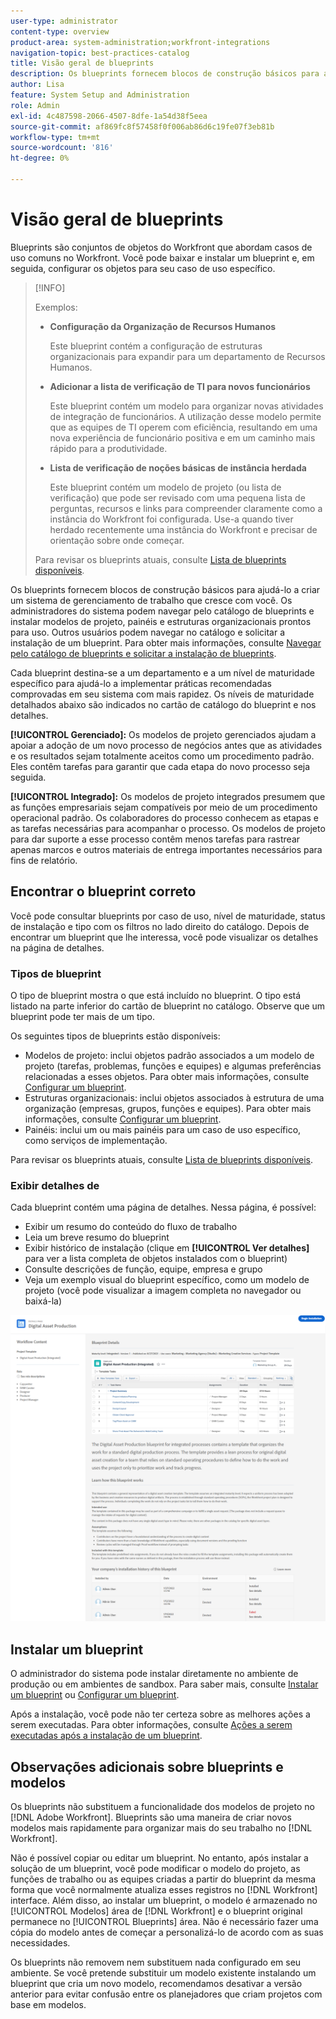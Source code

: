 ```yaml
---
user-type: administrator
content-type: overview
product-area: system-administration;workfront-integrations
navigation-topic: best-practices-catalog
title: Visão geral de blueprints
description: Os blueprints fornecem blocos de construção básicos para ajudá-lo a criar um sistema de gerenciamento de trabalho que cresce com você.
author: Lisa
feature: System Setup and Administration
role: Admin
exl-id: 4c487598-2066-4507-8dfe-1a54d38f5eea
source-git-commit: af869fc8f57458f0f006ab86d6c19fe07f3eb81b
workflow-type: tm+mt
source-wordcount: '816'
ht-degree: 0%

---
```


# Visão geral de blueprints

Blueprints são conjuntos de objetos do Workfront que abordam casos de uso comuns no Workfront. Você pode baixar e instalar um blueprint e, em seguida, configurar os objetos para seu caso de uso específico.

>[!INFO]
>
>Exemplos:
>
>* **Configuração da Organização de Recursos Humanos**
>
>   Este blueprint contém a configuração de estruturas organizacionais para expandir para um departamento de Recursos Humanos.
>
>* **Adicionar a lista de verificação de TI para novos funcionários**
>
>   Este blueprint contém um modelo para organizar novas atividades de integração de funcionários. A utilização desse modelo permite que as equipes de TI operem com eficiência, resultando em uma nova experiência de funcionário positiva e em um caminho mais rápido para a produtividade.
>
>* **Lista de verificação de noções básicas de instância herdada**
>
>    Este blueprint contém um modelo de projeto (ou lista de verificação) que pode ser revisado com uma pequena lista de perguntas, recursos e links para compreender claramente como a instância do Workfront foi configurada. Use-a quando tiver herdado recentemente uma instância do Workfront e precisar de orientação sobre onde começar.
>
>Para revisar os blueprints atuais, consulte [Lista de blueprints disponíveis](/help/quicksilver/administration-and-setup/blueprints/list-of-available-blueprints.md).


Os blueprints fornecem blocos de construção básicos para ajudá-lo a criar um sistema de gerenciamento de trabalho que cresce com você. Os administradores do sistema podem navegar pelo catálogo de blueprints e instalar modelos de projeto, painéis e estruturas organizacionais prontos para uso. Outros usuários podem navegar no catálogo e solicitar a instalação de um blueprint. Para obter mais informações, consulte [Navegar pelo catálogo de blueprints e solicitar a instalação de blueprints](../../administration-and-setup/blueprints/browse-catalog.md).

Cada blueprint destina-se a um departamento e a um nível de maturidade específico para ajudá-lo a implementar práticas recomendadas comprovadas em seu sistema com mais rapidez. Os níveis de maturidade detalhados abaixo são indicados no cartão de catálogo do blueprint e nos detalhes.

**[!UICONTROL Gerenciado]:** Os modelos de projeto gerenciados ajudam a apoiar a adoção de um novo processo de negócios antes que as atividades e os resultados sejam totalmente aceitos como um procedimento padrão. Eles contêm tarefas para garantir que cada etapa do novo processo seja seguida.

**[!UICONTROL Integrado]:** Os modelos de projeto integrados presumem que as funções empresariais sejam compatíveis por meio de um procedimento operacional padrão. Os colaboradores do processo conhecem as etapas e as tarefas necessárias para acompanhar o processo. Os modelos de projeto para dar suporte a esse processo contêm menos tarefas para rastrear apenas marcos e outros materiais de entrega importantes necessários para fins de relatório.

## Encontrar o blueprint correto

Você pode consultar blueprints por caso de uso, nível de maturidade, status de instalação e tipo com os filtros no lado direito do catálogo. Depois de encontrar um blueprint que lhe interessa, você pode visualizar os detalhes na página de detalhes.

### Tipos de blueprint

O tipo de blueprint mostra o que está incluído no blueprint. O tipo está listado na parte inferior do cartão de blueprint no catálogo. Observe que um blueprint pode ter mais de um tipo.

Os seguintes tipos de blueprints estão disponíveis:

* Modelos de projeto: inclui objetos padrão associados a um modelo de projeto (tarefas, problemas, funções e equipes) e algumas preferências relacionadas a esses objetos. Para obter mais informações, consulte [Configurar um blueprint](../../administration-and-setup/blueprints/configure-template-package.md).
* Estruturas organizacionais: inclui objetos associados à estrutura de uma organização (empresas, grupos, funções e equipes). Para obter mais informações, consulte [Configurar um blueprint](../../administration-and-setup/blueprints/configure-template-package.md).
* Painéis: inclui um ou mais painéis para um caso de uso específico, como serviços de implementação.
<!--
* Request queues: Includes one or more projects configured as request queues.
* Custom forms: Includes custom forms attached to another object type, such as a project or portfolio.
* Setup features: Includes one or more elements that are configured in the Setup area of Workfront, such as layout templates.
-->

Para revisar os blueprints atuais, consulte [Lista de blueprints disponíveis](/help/quicksilver/administration-and-setup/blueprints/list-of-available-blueprints.md).

### Exibir detalhes de 

Cada blueprint contém uma página de detalhes. Nessa página, é possível:

* Exibir um resumo do conteúdo do fluxo de trabalho
* Leia um breve resumo do blueprint
* Exibir histórico de instalação (clique em **[!UICONTROL Ver detalhes]** para ver a lista completa de objetos instalados com o blueprint)
* Consulte descrições de função, equipe, empresa e grupo
* Veja um exemplo visual do blueprint específico, como um modelo de projeto (você pode visualizar a imagem completa no navegador ou baixá-la)

![[!UICONTROL Detalhes do blueprint] página](assets/blueprint-details-page-2022.png)

## Instalar um blueprint

O administrador do sistema pode instalar diretamente no ambiente de produção ou em ambientes de sandbox. Para saber mais, consulte [Instalar um blueprint](../../administration-and-setup/blueprints/blueprints-install.md) ou [Configurar um blueprint](../../administration-and-setup/blueprints/configure-template-package.md).

Após a instalação, você pode não ter certeza sobre as melhores ações a serem executadas. Para obter informações, consulte [Ações a serem executadas após a instalação de um blueprint](../../administration-and-setup/blueprints/best-next-actions-after-install.md).

## Observações adicionais sobre blueprints e modelos

Os blueprints não substituem a funcionalidade dos modelos de projeto no [!DNL Adobe Workfront]. Blueprints são uma maneira de criar novos modelos mais rapidamente para organizar mais do seu trabalho no [!DNL Workfront].

Não é possível copiar ou editar um blueprint. No entanto, após instalar a solução de um blueprint, você pode modificar o modelo do projeto, as funções de trabalho ou as equipes criadas a partir do blueprint da mesma forma que você normalmente atualiza esses registros no [!DNL Workfront] interface. Além disso, ao instalar um blueprint, o modelo é armazenado no [!UICONTROL Modelos] área de [!DNL Workfront] e o blueprint original permanece no [!UICONTROL Blueprints] área. Não é necessário fazer uma cópia do modelo antes de começar a personalizá-lo de acordo com as suas necessidades.

Os blueprints não removem nem substituem nada configurado em seu ambiente. Se você pretende substituir um modelo existente instalando um blueprint que cria um novo modelo, recomendamos desativar a versão anterior para evitar confusão entre os planejadores que criam projetos com base em modelos.

